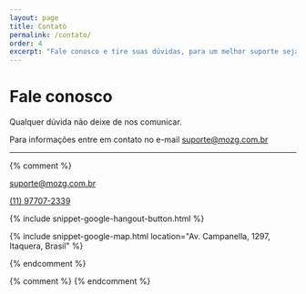 ```yaml
---
layout: page
title: Contato
permalink: /contato/
order: 4
excerpt: "Fale conosco e tire suas dúvidas, para um melhor suporte seja o mais detalhista possível descrevendo sua necessidade ou ocorrência"
---
```


<script src="https://cdn.jsdelivr.net/npm/@mozgbrasil/web-components"></script>

<mozg-core></mozg-core>

<div class="container bs-docs-container">
    <div class="row">
        <div role="main" class="">
            <div class="bs-docs-section">
                <h1 id="ancor-a-mozg" class="page-header"><a class="anchorjs-link " href="#ancor-a-mozg"></a>Fale conosco</h1>
                <p class="lead">Qualquer dúvida não deixe de nos comunicar.</p>
                <div class="alert alert-danger" role="alert">
  Para informações entre em contato no e-mail <a href="mailto:suporte@mozg.com.br" class="btn btn-primary">suporte@mozg.com.br</a>
</div>
            </div>
        </div>
    </div>
    <hr class="half-rule">

</div>
{% comment %}
<div class="cols-row featuredcontent-list" rs-no-results-filter="">

<a class="glue-filter-result card">
<div class="card-inner">
<p><a href="mailto:suporte@mozg.com.br">suporte@mozg.com.br</a></p>
<p><a href="tel:+5511977072339">(11) 97707-2339</a></p>
</div>
</a>

<a class="glue-filter-result card">
<div class="card-inner">
<p>
{% include snippet-google-hangout-button.html %}
</p>
</div>
</a>

</div>

{% include snippet-google-map.html location="Av. Campanella, 1297, Itaquera, Brasil" %}

{% endcomment %}

{% comment %}
{% endcomment %}
